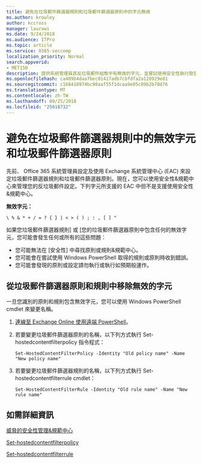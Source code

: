 ```yaml
---
title: 避免在垃圾郵件篩選器規則和垃圾郵件篩選器原則中的字元無效
ms.author: krowley
author: kccross
manager: laurawi
ms.date: 9/24/2018
ms.audience: ITPro
ms.topic: article
ms.service: O365-seccomp
localization_priority: Normal
search.appverid:
- MET150
description: 提供系統管理員其反垃圾郵件組態中有無效的字元，並嘗試使用安全性執行發生問題的說明&amp;規範中心。
ms.openlocfilehash: ca409b4daa7bec01417adb7cbfdfa2a128929e81
ms.sourcegitcommit: c168410974bc90aaf55f1dcaa9e05c09b2b78d76
ms.translationtype: MT
ms.contentlocale: zh-TW
ms.lasthandoff: 09/25/2018
ms.locfileid: "25018732"
---
```

# <a name="avoid-invalid-characters-in-your-spam-filter-rules-and-spam-filter-policy"></a>避免在垃圾郵件篩選器規則中的無效字元和垃圾郵件篩選器原則 

先前、 Office 365 系統管理員設定及使用 Exchange 系統管理中心 (EAC) 來設定垃圾郵件篩選器規則和垃圾郵件篩選器原則。現在，您可以使用安全性&amp;規範中心來管理您的反垃圾郵件設定。下列字元所支援的 EAC 中但不是支援使用安全性&amp;規範中心。  

**無效字元：**
  
```\ % & * + / = ? { } | < > ( ) ; : , [ ] "```

如果您垃圾郵件篩選器規則] 或 [您的垃圾郵件篩選器原則中包含任何的無效字元，您可能會發生任何或所有的這些問題：
- 您可能無法在 [安全性] 中尋找原則或規則&amp;規範中心。
- 您可能會在嘗試使用 Windows PowerShell 取得的規則或原則時收到錯誤。
- 您可能會發現的原則或設定請勿執行或執行如預期般運作。

## <a name="remove-the-invalid-characters-from-the-spam-filter-policy-and-rules"></a>從垃圾郵件篩選器原則和規則中移除無效的字元

一旦您識別的原則和規則包含無效字元，您可以使用 Windows PowerShell cmdlet 來變更名稱。 

1. [連線至 Exchange Online 使用遠端 PowerShell](https://docs.microsoft.com/powershell/exchange/exchange-online/connect-to-exchange-online-powershell/connect-to-exchange-online-powershell?view=exchange-ps)。
    
2. 若要變更垃圾郵件篩選器原則的名稱，以下列方式執行 Set-hostedcontentfilterpolicy 指令程式：
    
    ```
    Set-HostedContentFilterPolicy -Identity "Old policy name" -Name "New policy name"
    ```  

3. 若要變更垃圾郵件篩選器規則的名稱，以下列方式執行 Set-hostedcontentfilterrule cmdlet：
    
    ```
    Set-HostedContentFilterRule -Identity "Old rule name" -Name "New rule name"
    ```  

  
 ## <a name="for-more-information"></a>如需詳細資訊

[威脅的安全性管理&amp;規範中心](threat-management.md)
  
[Set-hostedcontentfilterpolicy](https://docs.microsoft.com/powershell/module/exchange/antispam-antimalware/set-hostedcontentfilterpolicy?view=exchange-ps)

[Set-hostedcontentfilterrule](https://docs.microsoft.com/powershell/module/exchange/antispam-antimalware/set-hostedcontentfilterrule?view=exchange-ps)
